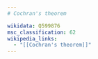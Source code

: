 ```yaml
---
# Cochran's theorem

wikidata: Q599876
msc_classification: 62
wikipedia_links:
  - "[[Cochran's theorem]]"
---
```

